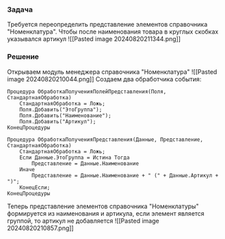 ### Задача 
Требуется переопределить представление элементов справочника "Номенклатура".
Чтобы после наименования товара в круглых скобках указывался артикул
![[Pasted image 20240820211344.png]]
### Решение
Открываем модуль менеджера справочника "Номенклатура"
![[Pasted image 20240820210044.png]]
Создаем два обработчика события:
```bsl
Процедура ОбработкаПолученияПолейПредставления(Поля, СтандартнаяОбработка)
	СтандартнаяОбработка = Ложь;
	Поля.Добавить("ЭтоГруппа");
	Поля.Добавить("Наименование");
	Поля.Добавить("Артикул");
КонецПроцедуры

Процедура ОбработкаПолученияПредставления(Данные, Представление, СтандартнаяОбработка)
	СтандартнаяОбработка = Ложь;
	Если Данные.ЭтоГруппа = Истина Тогда
		Представление = Данные.Наименование
	Иначе
		Представление = Данные.Наименование + " (" + Данные.Артикул + ")";
	КонецЕсли;
КонецПроцедуры
```
Теперь представление элементов справочника "Номенклатуры" формируется из наименования и артикула, если элемент является группой, то артикул не добавляется
![[Pasted image 20240820210857.png]]